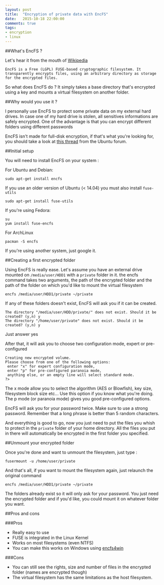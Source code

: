 ```yaml
---
layout: post
title:  "Encryption of private data with EncFS"
date:   2015-10-18 22:00:00
comments: true
tags:
- encryption
- linux
---
```


##What's EncFS ?

Let's hear it from the mouth of [Wikipedia](http://wikipedia.org)

    EncFS is a Free (LGPL) FUSE-based cryptographic filesystem. It transparently encrypts files, using an arbitrary directory as storage for the encrypted files.

So what does EncFS do ? It simply takes a base directory that's encrypted using a key and mounts a virtual filesystem on another folder.

##Why would you use it ?

I personally use EncFS to protect some private data on my external hard drives. In case one of my hard drive is stolen, all sensitives informations are safely encrypted.
One of the advantage is that you can encrypt different folders using different passwords

EncFS isn't made for full-disk encryption, if that's what you're looking for, you should take a look at [this thread](http://askubuntu.com/questions/366749/enable-disk-encryption-after-installation) from the Ubuntu forum.

##Initial setup

You will need to install EncFS on your system :

For Ubuntu and Debian:

    sudo apt-get install encfs

If you use an older version of Ubuntu (< 14.04) you must also install `fuse-utils`

    sudo apt-get install fuse-utils

If you're using Fedora:

    su
    yum install fuse-encfs

For ArchLinux

    pacman -S encfs

If you're using another system, just google it.

##Creating a first encrypted folder

Using EncFS is really ease. Let's assume you have an external drive mounted on `/media/user/HDD1` with a `private` folder in it.
the encfs command takes two arguments, the path of the encrypted folder and the path of the folder on which you'd like to mount the virtual filesystem

    encfs /media/user/HDD1/private ~/private

If any of these folders doesn't exist, EncFS will ask you if it can be created.

    The directory "/media/user/HDD/private/" does not exist. Should it be created? (y,n) y
    The directory "/home/user/private" does not exist. Should it be created? (y,n) y

Just answer yes

After that, it will ask you to choose two configuration mode, expert or pre-configured

    Creating new encrypted volume.
    Please choose from one of the following options:
     enter "x" for expert configuration mode,
     enter "p" for pre-configured paranoia mode,
     anything else, or an empty line will select standard mode.
    ?>

The x mode allow you to select the algorithm (AES or Blowfish), key size, filesystem block size etc... Use this option if you know what you're doing. The p mode (or paranoia mode) gives you good pre-configured options.

EncFS will ask you for your password twice. Make sure to use a strong password. Remember that a long phrase is better than 5 random characters.

And everything is good to go, now you just need to put the files you whish to protect in the `private` folder of your home directory. All the files you put in there will automatically be encrypted in the first folder you specified.

##Unmount your encrypted folder

Once you're done and want to unmount the filesystem, just type :

    fusermount -u /home/user/private

And that's all, if you want to mount the filesystem again, just relaunch the original command

    encfs /media/user/HDD1/private ~/private

The folders already exist so it will only ask for your password. You just need the encrypted folder and if you'd like, you could mount it on whatever folder you want.

##Pros and cons

###Pros

- Really easy to use
- FUSE is integrated in the Linux Kernel
- Works on most filesystems (even NTFS)
- You can make this works on Windows using [encfs4win](http://members.ferrara.linux.it/freddy77/encfs.html)

###Cons

- You can still see the rights, size and number of files in the encrypted folder (names are encrypted though)
- The virtual filesystem has the same limitations as the host filesystem.
